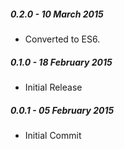##### 0.2.0 - 10 March 2015

- Converted to ES6.

##### 0.1.0 - 18 February 2015

- Initial Release

##### 0.0.1 - 05 February 2015

- Initial Commit
